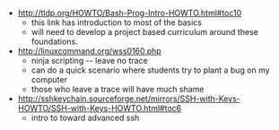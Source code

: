 


* http://tldp.org/HOWTO/Bash-Prog-Intro-HOWTO.html#toc10
  * this link has introduction to most of the basics
  * will need to develop a project based curriculum around these foundations.
* http://linuxcommand.org/wss0160.php
  * ninja scripting -- leave no trace
  * can do a quick scenario where students try to plant a bug on my computer
   * those who leave a trace will have much shame
* http://sshkeychain.sourceforge.net/mirrors/SSH-with-Keys-HOWTO/SSH-with-Keys-HOWTO.html#toc6
  * intro to toward advanced ssh 
 
